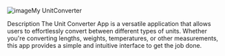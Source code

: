 ![image](https://github.com/amitsahalife/oibSip_task1/assets/79406760/faa00608-6357-4a29-abe6-fe3a0ae9c5e7)My UnitConverter

Description
The Unit Converter App is a versatile application that allows users to effortlessly convert between different types of units. Whether you're converting lengths, weights, temperatures, or other measurements, this app provides a simple and intuitive interface to get the job done.
